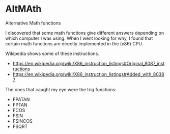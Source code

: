 # AltMAth #
Alternative Math functions

I discovered that some math functions give different answers depending on which computer I was using. When I went looking for why, I found that certain math functions are directly implemented in the (x86) CPU.

Wikipedia shows some of these instructions.
* https://en.wikipedia.org/wiki/X86_instruction_listings#Original_8087_instructions
* https://en.wikipedia.org/wiki/X86_instruction_listings#Added_with_80387

The ones that caught my eye were the trig functions:
* FPATAN
* FPTAN
* FCOS
* FSIN
* FSINCOS
* FSQRT
